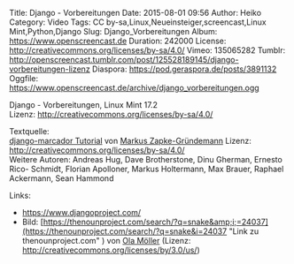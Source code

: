 Title: Django - Vorbereitungen
Date: 2015-08-01 09:56
Author: Heiko
Category: Video
Tags: CC by-sa,Linux,Neueinsteiger,screencast,Linux Mint,Python,Django
Slug: Django_Vorbereitungen
Album: https://www.openscreencast.de
Duration: 242000
License: http://creativecommons.org/licenses/by-sa/4.0/
Vimeo: 135065282
Tumblr: http://openscreencast.tumblr.com/post/125528189145/django-vorbereitungen-lizenz
Diaspora: https://pod.geraspora.de/posts/3891132
Oggfile: https://www.openscreencast.de/archive/django_vorbereitungen.ogg

Django - Vorbereitungen, Linux Mint 17.2  
Lizenz: <http://creativecommons.org/licenses/by-sa/4.0/>  
  
Textquelle:  
[django-marcador Tutorial](http://django-marcador.keimlink.de/de/) von [Markus
Zapke-Gründemann](http://www.keimlink.de/) Lizenz:
http://creativecommons.org/licenses/by-sa/4.0/  
Weitere Autoren: Andreas Hug, Dave Brotherstone, Dinu Gherman, Ernesto Rico-
Schmidt, Florian Apolloner, Markus Holtermann, Max Brauer, Raphael Ackermann,
Sean Hammond

Links:

  * <https://www.djangoproject.com/>
  * Bild: [https://thenounproject.com/search/?q=snake&amp;i;=24037](https://thenounproject.com/search/?q=snake&i=24037 "Link zu thenounproject.com" ) von [Ola Möller](https://thenounproject.com/olamoller "Link zu thenounproject.com" ) (Lizenz: http://creativecommons.org/licenses/by/3.0/us/)

